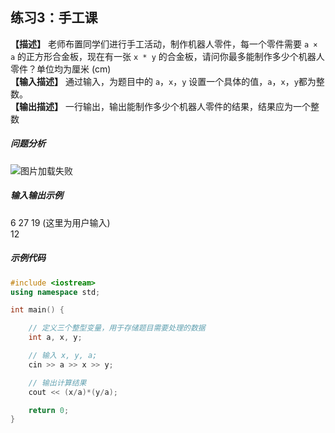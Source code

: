 
## 练习3：手工课
**【描述】** 老师布置同学们进行手工活动，制作机器人零件，每一个零件需要 `a × a` 的正方形合金板，现在有一张 `x * y` 的合金板，请问你最多能制作多少个机器人零件？单位均为厘米 (cm)<br/>
**【输入描述】** 通过输入，为题目中的 `a`，`x`，`y` 设置一个具体的值，`a`，`x`，`y`都为整数。<br/>
**【输出描述】** 一行输出，输出能制作多少个机器人零件的结果，结果应为一个整数<br/>

##### 问题分析
![图片加载失败](https://fcbyk-cpp.netlify.app/homework/1.png)

##### 输入输出示例

<RunningResult>
6 27 19 (这里为用户输入)<br/>
12
</RunningResult>

##### 示例代码

<PasswordProtected>

```cpp 
#include <iostream>
using namespace std;

int main() {

    // 定义三个整型变量，用于存储题目需要处理的数据
    int a, x, y;

    // 输入 x, y, a;
    cin >> a >> x >> y;

    // 输出计算结果
    cout << (x/a)*(y/a);

    return 0;
}
```

</PasswordProtected>